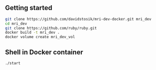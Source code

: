 ## Getting started

```sh
git clone https://github.com/davidstosik/mri-dev-docker.git mri_dev
cd mri_dev
git clone https://github.com/ruby/ruby.git
docker build -t mri_dev .
docker volume create mri_dev_vol
```

## Shell in Docker container

```sh
./start
```
